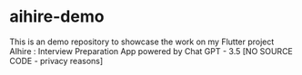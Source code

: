 # aihire-demo
This is an demo repository to showcase the work on my Flutter project AIhire : Interview Preparation App powered by Chat GPT - 3.5 [NO SOURCE CODE - privacy reasons]
